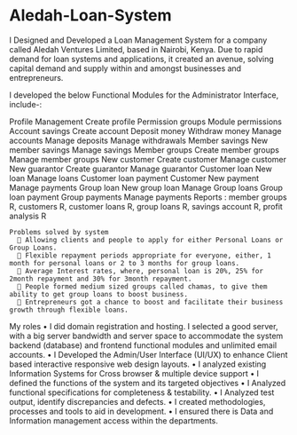 # Aledah-Loan-System
I Designed and Developed a Loan Management System for a company called Aledah Ventures Limited, based in Nairobi, Kenya.
Due to rapid demand for loan systems and applications, it created an avenue, solving capital demand and supply within and amongst businesses and entrepreneurs.

I developed the below Functional Modules for the Administrator Interface, include-:

  Profile Management
	    Create profile
  Permission groups
	    Module permissions
  Account savings
	    Create account
	    Deposit money
      Withdraw money
      Manage accounts
      Manage deposits
      Manage withdrawals
   Member savings
      New member savings
      Manage savings
   Member groups
      Create member groups
      Manage member groups
   New customer
      Create customer
      Manage customer
   New guarantor
      Create guarantor
      Manage guarantor
   Customer loan
      New loan
      Manage loans
   Customer loan payment
      Customer New payment
      Manage payments
   Group loan
      New group loan
      Manage Group loans
  Group loan payment
      Group payments
       Manage payments
   Reports : member groups R, customers R, customer loans R, group loans R, savings account R, profit analysis R
   
	Problems solved by system
      	Allowing clients and people to apply for either Personal Loans or Group Loans.
      	Flexible repayment periods appropriate for everyone, either, 1 month for personal loans or 2 to 3 months for group loans. 
      	Average Interest rates, where, personal loan is 20%, 25% for 2month repayment and 30% for 3month repayment.
      	People formed medium sized groups called chamas, to give them ability to get group loans to boost business.
      	Entrepreneurs got a chance to boost and facilitate their business growth through flexible loans.
      
   My roles
        •	I did domain registration and hosting. I selected a good server, with a big server bandwidth and server space to accommodate the system backend (database) and frontend functional modules and unlimited email accounts.
        •	I Developed the Admin/User Interface (UI/UX) to enhance Client based interactive responsive web design layouts. 
        •	I analyzed existing Information Systems for Cross browser & multiple device support 
        •	I defined the functions of the system and its targeted objectives 
        •	I Analyzed functional specifications for completeness & testability. 
        •	I Analyzed test output, identify discrepancies and defects. 
        •	I created methodologies, processes and tools to aid in development.
        •	 I ensured there is Data and Information management access within the departments.

